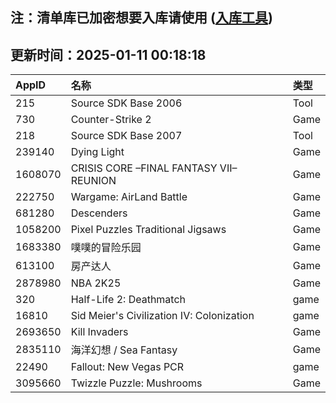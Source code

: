 ## 注：清单库已加密想要入库请使用 ([入库工具](https://github.com/BlankTMing/ManifestAutoUpdate/releases))

## 更新时间：2025-01-11 00:18:18
| AppID | 名称 | 类型  |
| :-------------------- | :----------------------------- | :----------- |
| 215 | Source SDK Base 2006| Tool |
| 730 | Counter-Strike 2| Game |
| 218 | Source SDK Base 2007| Tool |
| 239140 | Dying Light| Game |
| 1608070 | CRISIS CORE –FINAL FANTASY VII– REUNION| Game |
| 222750 | Wargame: AirLand Battle| Game |
| 681280 | Descenders| Game |
| 1058200 | Pixel Puzzles Traditional Jigsaws| Game |
| 1683380 | 噗噗的冒险乐园| Game |
| 613100 | 房产达人| Game |
| 2878980 | NBA 2K25| Game |
| 320 | Half-Life 2: Deathmatch| game |
| 16810 | Sid Meier's Civilization IV: Colonization| game |
| 2693650 | Kill Invaders| Game |
| 2835110 | 海洋幻想 / Sea Fantasy| Game |
| 22490 | Fallout: New Vegas PCR| game |
| 3095660 | Twizzle Puzzle: Mushrooms| Game |

